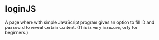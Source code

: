 # loginJS
A page where with simple JavaScript program gives an option to fill ID and password to reveal certain content. (This is very insecure, only for beginners.)
